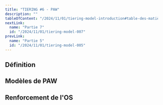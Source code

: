 ```yaml
---
title: "TIERING #6 - PAW"
description: ""
tableOfContent: "/2024/11/01/tiering-model-introduction#table-des-matières"
nextLink:
  name: "Partie 7"
  id: "/2024/11/01/tiering-model-007"
prevLink:
  name: "Partie 5"
  id: "/2024/11/01/tiering-model-005"
---
```


## Définition

## Modèles de PAW

## Renforcement de l'OS
